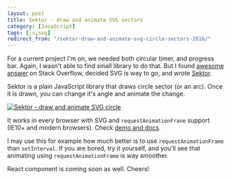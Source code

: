 ```yaml
---
layout: post
title: Sektor - draw and animate SVG sectors
category: [JavaScript]
tags: [js,svg]
redirect_from: "/sektor-draw-and-animate-svg-circle-sectors-2016/"
---
```


For a current project I'm on, we needed both circular timer, and progress bar.
Again, I wasn't able to find small library to do that. But I found
[awesome answer](http://stackoverflow.com/questions/21205652/how-to-draw-a-circle-sector-in-css/21206274#21206274)
on Stack Overflow, decided SVG is way to go, and wrote [Sektor](https://stanko.github.io/sektor/).

Sektor is a plain JavaScript library that draws circle sector (or an arc).
Once it is drawn, you can change it's angle and animate the change.

<a href="https://stanko.github.io/sektor/">
  <img alt="Sektor - draw and animate SVG circle" src="https://stanko.github.io/sektor/img/sektor.png">
</a>

It works in every browser with SVG and `requestAnimationFrane` support (IE10+ and modern browsers).
Check [demo and docs](https://stanko.github.io/sektor/).

I may use this for example how much better is to use `requestAnimationFrame` than `setInterval`.
If you are bored, try it yourself, and you'll see that animating using `requestAnimationFrame` is way smoother.

React component is coming soon as well. Cheers!

